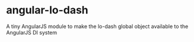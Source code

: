 angular-lo-dash
===============

A tiny AngularJS module to make the lo-dash global object available to the AngularJS DI system
